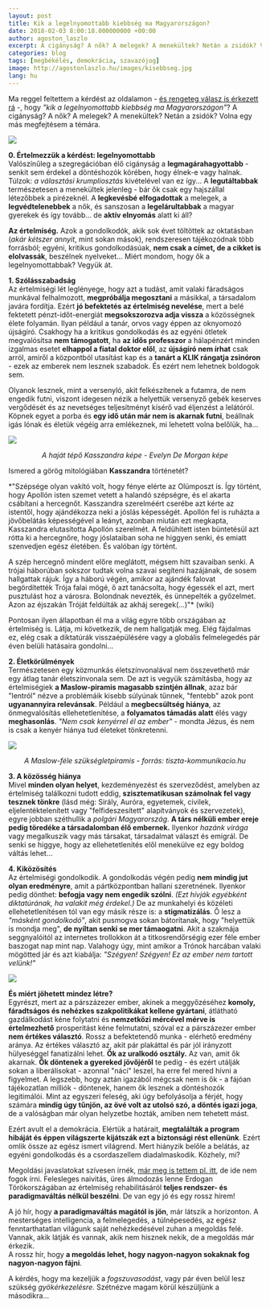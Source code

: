 ```yaml
---
layout: post
title: Kik a legelnyomottabb kiebbség ma Magyarországon?
date: 2018-02-03 8:00:18.000000000 +00:00
author: agoston_laszlo
excerpt: A cigányság? A nők? A melegek? A menekültek? Netán a zsidók? Volna egy más megfejtésem a témára.
categories: blog
tags: [megbékélés, demokrácia, szavazójog]
image: http://agostonlaszlo.hu/images/kisebbseg.jpg
lang: hu
---
```

Ma reggel feltettem a kérdést az oldalamon - [és rengeteg válasz is érkezett rá](https://www.facebook.com/agostonlaszloartist/posts/1355663597871068) -, hogy *"kik a legelnyomottabb kiebbség ma Magyarországon"*? A cigányság? A nők? A melegek? A menekültek? Netán a zsidók? Volna egy más megfejtésem a témára.

![](http://agostonlaszlo.hu/images/kisebbseg.jpg)

**0. Értelmezzük a kérdést: legelnyomottabb**<br />
Valószínűleg a szegregációban élő cigányság a **legmagárahagyottabb** - senkit sem érdekel a döntéshozók körében, hogy élnek-e vagy halnak. Túlzok: *a választási krumpliosztás* kivételével van ez így... A **legutáltabbak** természetesen a menekültek jelenleg - bár ők csak egy hajszállal létezőbbek a pirézeknél. A **legkevésbé elfogadottak** a melegek, a **legvédtelenebbek** a nők, és sanszosan a **legelárultabbak** a magyar gyerekek és így tovább... de **aktív elnyomás** alatt ki áll?

**Az értelmiség.** Azok a gondolkodók, akik sok évet töltöttek az oktatásban (*akár kétszer annyit*, mint sokan mások), rendszeresen tájékozódnak több forrásból; egyéni, kritikus gondolkodásúak, **nem csak a címet, de a cikket is elolvassák**, beszélnek nyelveket... Miért mondom, hogy ők a legelnyomottabbak? Vegyük át.

**1. Szólásszabadság**<br />
Az értelmiségi lét leglényege, hogy azt a tudást, amit valaki fáradságos munkával felhalmozott, **megpróbálja megosztani** a másikkal, a társadalom javára fordítja. Ezért **jó befektetés az értelmiség nevelése**, mert a belé fektetett pénzt-időt-energiát **megsokszorozva adja vissza** a közösségnek élete folyamán. Ilyan például a tanár, orvos vagy éppen az oknyomozó újságíró. Csakhogy ha a kritikus gondolkodás és az egyéni ötletek megvalósítsa **nem támogatott**, ha **az idős professzor** a hálapénzért minden izgalmas esetet **elhappol a fiatal doktor elől**, az **újságíró nem írhat** csak arról, amiről a központból utasítást kap és a **tanárt a KLIK rángatja zsinóron** - ezek az emberek nem lesznek szabadok. És ezért nem lehetnek boldogok sem. 

Olyanok lesznek, mint a versenyló, akit felkészítenek a futamra, de nem engedik futni, viszont idegesen nézik a helyettük versenyző gebék keserves vergődését és az nevetséges teljesítményt kísérő vad éljenzést a lelátóról. Köpnek egyet a porba és **egy idő után már nem is akarnak futni**, beállnak igás lónak és életük végéig arra emlékeznek, mi lehetett volna belőlük, ha...

![](http://agostonlaszlo.hu/images/kasszandra.jpg)
<center><i>A haját tépő Kasszandra képe - Evelyn De Morgan képe</i></center>

Ismered a görög mitológiában **Kasszandra** történetét? 

*"Szépsége olyan vakító volt, hogy fénye elérte az Olümposzt is. Így történt, hogy Apollón isten szemet vetett a halandó szépségre, és el akarta csábítani a hercegnőt. Kasszandra szerelméért cserébe azt kérte az istentől, hogy ajándékozza neki a jóslás képességét. Apollón fel is ruházta a jövőbelátás képességével a leányt, azonban miután ezt megkapta, Kasszandra elutasította Apollón szerelmét. A feldühített isten büntetésül azt rótta ki a hercegnőre, hogy jóslataiban soha ne higgyen senki, és emiatt szenvedjen egész életében. És valóban így történt.

A szép hercegnő mindent előre meglátott, mégsem hitt szavaiban senki. A trójai háborúban sokszor tudtak volna szavai segíteni hazájának, de sosem hallgattak rájuk. Így a háború végén, amikor az ajándék falovat begördítették Trója falai mögé, ő azt tanácsolta, hogy égessék el azt, mert pusztulást hoz a városra. Bolondnak nevezték, és ünnepelték a győzelmet. Azon az éjszakán Tróját feldúlták az akháj seregek(...)"* (wiki) 

Pontosan ilyen állapotban él ma a világ egyre több országában az értelmiség is. Látja, mi következik, de nem hallgatják meg. Elég fájdalmas ez, elég csak a diktatúrák visszaépülésére vagy a globális felmelegedés pár éven belüli hatásaira gondolni...

**2. Életkörülmények**<br />
Természetesen egy közmunkás életszínvonalával nem összevethető már egy átlag tanár életszínvonala sem. De azt is vegyük számításba, hogy az értelmiségiek **a Maslow-piramis magasabb szintjén állnak**, azaz bár "lentról" nézve a problémáik kisebb súlyúnak tűnnek, "fentebb" azok pont **ugyanannyira relevánsak**. Például a **megbecsültség hiánya**, az önmegvalósítás ellehetetlenítése, a **folyamatos támadás alatt** élés vagy **meghasonlás**. *"Nem csak kenyérrel él az ember"* - mondta Jézus, és nem is csak a kenyér hiánya tud életeket tönkretenni.

![](http://tiszta-kommunikacio.hu/wp-content/uploads/2015/01/maslow-tk-1024x838.jpg)
<center><i>A Maslow-féle szükségletpiramis - forrás: tiszta-kommunikacio.hu</i></center>

**3. A közösség hiánya**<br />
Mivel **minden olyan helyet**, kezdeményezést és szerveződést, amelyben az értelmiség találkozni tudott eddig, **szisztematikusan számolnak fel vagy tesznek tönkre** (lásd még: Sirály, Auróra, egyetemek, civilek, eljelentéktelenített vagy "felfideszesített" alapítványok és szervezetek), egyre jobban széthullik a *polgári Magyarország*. **A társ nélküli ember ereje pedig töredéke a társadalomban élő embernek.** Ilyenkor *hazánk virága* vagy megalkuszik vagy más társakat, társadalmat választ és emigrál. De senki se higgye, hogy az ellehetetlenítés elől menekülve ez egy boldog váltás lehet...

**4. Kiközösítés**<br />
Az értelmiségi gondolkodik. A gondolkodás végén pedig **nem mindig jut olyan eredményre**, amit a pártközpontban hallani szeretnének. Ilyenkor pedig dönthet: **befogja vagy nem engedik szólni**. *(Ezt hívják egyébként diktatúrának, ha valakit még érdekel.)* De az munkahelyi és közéleti ellehetetlenítésen tól van egy másik része is: a **stigmatizálás**. Ő lesz a *"másként gondolkodó"*, akit pusmogva sokan bátorítanak, hogy "helyettük is mondja meg", **de nyíltan senki se mer támaogatni**. Akit a szakmája seggnyalóitól az internetes trollokkon át a titkosrendőrségig ezer féle ember baszogat nap mint nap. Valahogy úgy, mint amikor a Trónok harcában valaki mögötted jár és azt kiabálja: *"Szégyen! Szégyen! Ez az ember nem tartott velünk!"*

![](https://media.giphy.com/media/m6tmCnGCNvTby/giphy.gif)

**És miért jöhetett mindez létre?** <br />
Egyrészt, mert az a párszázezer ember, akinek a meggyőzéséhez **komoly, fáradtságos és nehézkes szakpolitikákat kellene gyártani**, átlátható gazdálkodást kéne folytatni és **nemzetközi mércével mérve is értelmezhető** prosperitást kéne felmutatni, szóval ez a párszázezer ember **nem értékes választó**. Rossz a befektetendő munka - elérhető eredmény aránya. Az értékes választó az, akit pár plakáttal és pár jól irányzott hülyeséggel fanatizálni lehet. **Ők az uralkodó osztály.** Az van, amit ők akarnak. **Ők döntenek a gyereked jövőjéről** te pedig - és ezért utálják sokan a liberálisokat - azonnal "náci" leszel, ha erre fel mered hívni a figyelmet. A legszebb, hogy aztán igazából mégcsak nem is ők - a fájóan tájékozatlan milliók - döntenek, hanem ők lesznek a döntéshozók legitimálói. Mint az egyszeri feleség, aki úgy befolyásolja a férjét, hogy számára **mindig úgy tűnjön, az övé volt az utolsó szó, a döntés igazi joga**, de a valóságban már olyan helyzetbe hozták, amiben nem tehetett mást.

Ezért avult el a demokrácia. Elértük a határait, **megtalálták a program hibáját és éppen világszerte kijátszák ezt a biztonsági rést ellenünk**. Ezért omlik össze az egész ismert világrend. Mert hiányzik belőle a belátás, az egyéni gondolkodás és a csordaszellem diadalmaskodik. Közhely, mi?

Megoldási javaslatokat szívesen írnék, [már meg is tettem pl. itt](http://agostonlaszlo.hu/blog/minden-ember-egyenlo/), de ide nem fogok írni. Felesleges naivitás, üres álmodozás lenne Erdogan Törökországában az értelmiség rehabilitásáról **teljes rendszer- és paradigmaváltás nélkül beszélni**. De van egy jó és egy rossz hírem!

A jó hír, hogy **a paradigmaváltás magától is jön**, már látszik a horizonton. A mesterséges intelligencia, a felmelegedés, a túlnépesedés, az egész fenntarthatatlan világunk saját nehézkedésével zuhan a megoldás felé. Vannak, akik látják és vannak, akik nem hisznek nekik, de a megoldás már érkezik. <br />
A rossz hír, hogy **a megoldás lehet, hogy nagyon-nagyon sokaknak fog nagyon-nagyon fájni**. 

A kérdés, hogy ma kezeljük a *fogszuvasodást*, vagy pár éven belül lesz szükség *gyökérkezelésre*. Szétnézve magam körül készüljünk a másodikra...
